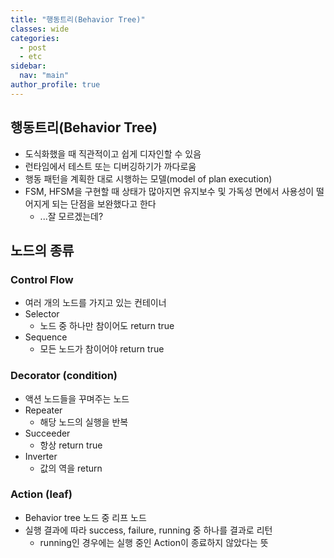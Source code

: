 ```yaml
---
title: "행동트리(Behavior Tree)"
classes: wide
categories: 
  - post
  - etc
sidebar:
  nav: "main"
author_profile: true
---
```


## 행동트리(Behavior Tree)
* 도식화했을 때 직관적이고 쉽게 디자인할 수 있음  
* 런타임에서 테스트 또는 디버깅하기가 까다로움  
* 행동 패턴을 계획한 대로 시행하는 모델(model of plan execution)  
* FSM, HFSM을 구현할 때 상태가 많아지면 유지보수 및 가독성 면에서 사용성이 떨어지게 되는 단점을 보완했다고 한다
  * ...잘 모르겠는데?

## 노드의 종류
### Control Flow 
- 여러 개의 노드를 가지고 있는 컨테이너
- Selector 
  - 노드 중 하나만 참이어도 return true
- Sequence 
  - 모든 노드가 참이어야 return true

### Decorator (condition)
- 액션 노드들을 꾸며주는 노드
- Repeater
   - 해당 노드의 실행을 반복
- Succeeder
   - 항상 return true
- Inverter
   - 값의 역을 return

### Action (leaf)
- Behavior tree 노드 중 리프 노드
- 실행 결과에 따라 success, failure, running 중 하나를 결과로 리턴
  - running인 경우에는 실행 중인 Action이 종료하지 않았다는 뜻
